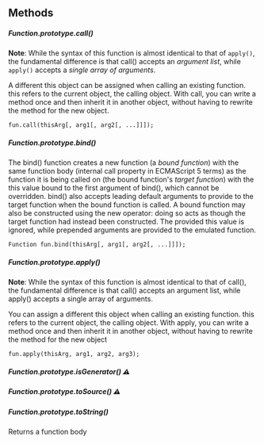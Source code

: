 ## Methods

##### Function.prototype.call()
__Note__: While the syntax of this function is almost identical to that of `apply()`, the fundamental difference is that call() accepts an *argument list*, while `apply()` accepts a *single array of arguments*.

A different this object can be assigned when calling an existing function. this refers to the current object, the calling object. With call, you can write a method once and then inherit it in another object, without having to rewrite the method for the new object.

`fun.call(thisArg[, arg1[, arg2[, ...]]]);`

##### Function.prototype.bind()
The bind() function creates a new function (a *bound function*) with the same function body (internal call property in ECMAScript 5 terms) as the function it is being called on (the bound function's *target function*) with the this value bound to the first argument of bind(), which cannot be overridden. bind() also accepts leading default arguments to provide to the target function when the bound function is called. A bound function may also be constructed using the new operator: doing so acts as though the target function had instead been constructed. The provided this value is ignored, while prepended arguments are provided to the emulated function.

`Function fun.bind(thisArg[, arg1[, arg2[, ...]]]);`


##### Function.prototype.apply()
__Note__: While the syntax of this function is almost identical to that of call(), the fundamental difference is that call() accepts an argument list, while apply() accepts a single array of arguments.

You can assign a different this object when calling an existing function. this refers to the current object, the calling object. With apply, you can write a method once and then inherit it in another object, without having to rewrite the method for the new object

`fun.apply(thisArg, arg1, arg2, arg3);`


##### Function.prototype.isGenerator() :warning:

##### Function.prototype.toSource() :warning:

##### Function.prototype.toString()
Returns a function body

